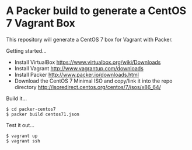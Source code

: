 # A Packer build to generate a CentOS 7 Vagrant Box

This repository will generate a CentOS 7 box for Vagrant with Packer.

Getting started...

* Install VirtualBox https://www.virtualbox.org/wiki/Downloads
* Install Vagrant http://www.vagrantup.com/downloads
* Install Packer http://www.packer.io/downloads.html
* Download the CentOS 7 Minimal ISO and copy/link it into the repo directory http://isoredirect.centos.org/centos/7/isos/x86_64/

Build it...

```
$ cd packer-centos7
$ packer build centos71.json
```

Test it out...

```
$ vagrant up
$ vagrant ssh
```

